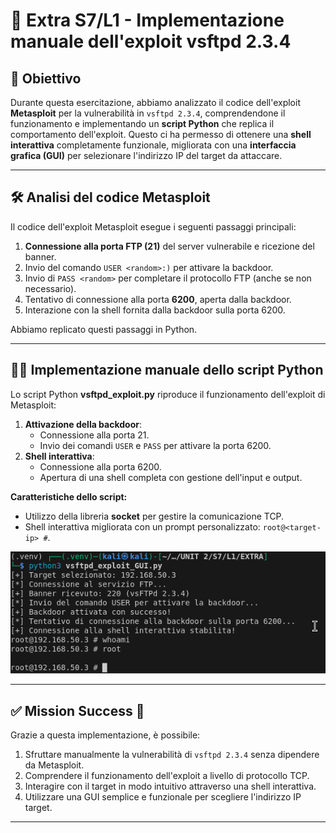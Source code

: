 
# 🚀 Extra S7/L1 - Implementazione manuale dell'exploit vsftpd 2.3.4

## 🎯 Obiettivo

Durante questa esercitazione, abbiamo analizzato il codice dell'exploit **Metasploit** per la vulnerabilità in `vsftpd 2.3.4`, comprendendone il funzionamento e implementando un **script Python** che replica il comportamento dell'exploit. Questo ci ha permesso di ottenere una **shell interattiva** completamente funzionale, migliorata con una **interfaccia grafica (GUI)** per selezionare l'indirizzo IP del target da attaccare.

---

## 🛠️ Analisi del codice Metasploit

Il codice dell'exploit Metasploit esegue i seguenti passaggi principali:
1. **Connessione alla porta FTP (21)** del server vulnerabile e ricezione del banner.
2. Invio del comando `USER <random>:)` per attivare la backdoor.
3. Invio di `PASS <random>` per completare il protocollo FTP (anche se non necessario).
4. Tentativo di connessione alla porta **6200**, aperta dalla backdoor.
5. Interazione con la shell fornita dalla backdoor sulla porta 6200.

Abbiamo replicato questi passaggi in Python.

---

## 🧑‍💻 Implementazione manuale dello script Python

Lo script Python **vsftpd_exploit.py** riproduce il funzionamento dell'exploit di Metasploit:
1. **Attivazione della backdoor**:
   - Connessione alla porta 21.
   - Invio dei comandi `USER` e `PASS` per attivare la porta 6200.
2. **Shell interattiva**:
   - Connessione alla porta 6200.
   - Apertura di una shell completa con gestione dell'input e output.

**Caratteristiche dello script:**
- Utilizzo della libreria **socket** per gestire la comunicazione TCP.
- Shell interattiva migliorata con un prompt personalizzato: `root@<target-ip> #`.

![Success](./extrapython.png)

---

## ✅ Mission Success 🚀

Grazie a questa implementazione, è possibile:
1. Sfruttare manualmente la vulnerabilità di `vsftpd 2.3.4` senza dipendere da Metasploit.
2. Comprendere il funzionamento dell'exploit a livello di protocollo TCP.
3. Interagire con il target in modo intuitivo attraverso una shell interattiva.
4. Utilizzare una GUI semplice e funzionale per scegliere l'indirizzo IP target.

---


